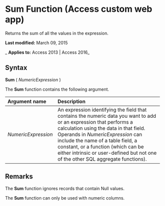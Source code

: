 
# Sum Function (Access custom web app)
Returns the sum of all the values in the expression.

 **Last modified:** March 09, 2015

 _ **Applies to:** Access 2013 | Access 2016_

## Syntax

 **Sum** ( _NumericExpression_ )

The  **Sum** function contains the following argument.



|**Argument name**|**Description**|
|:-----|:-----|
| _NumericExpression_|An expression identifying the field that contains the numeric data you want to add or an expression that performs a calculation using the data in that field. Operands in  _NumericExpression_ can include the name of a table field, a constant, or a function (which can be either intrinsic or user-defined but not one of the other SQL aggregate functions).|

## Remarks

The  **Sum** function ignores records that contain Null values.

The  **Sum** function can only be used with numeric columns.

